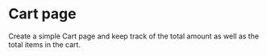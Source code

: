 # Cart page

Create a simple Cart page and keep track of the total amount as well as the total items in the cart.
